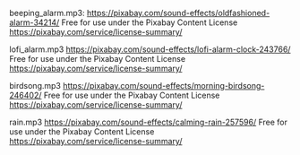 beeping_alarm.mp3:
https://pixabay.com/sound-effects/oldfashioned-alarm-34214/
Free for use under the Pixabay Content License
https://pixabay.com/service/license-summary/


lofi_alarm.mp3
https://pixabay.com/sound-effects/lofi-alarm-clock-243766/
Free for use under the Pixabay Content License
https://pixabay.com/service/license-summary/


birdsong.mp3
https://pixabay.com/sound-effects/morning-birdsong-246402/
Free for use under the Pixabay Content License
https://pixabay.com/service/license-summary/


rain.mp3
https://pixabay.com/sound-effects/calming-rain-257596/
Free for use under the Pixabay Content License
https://pixabay.com/service/license-summary/